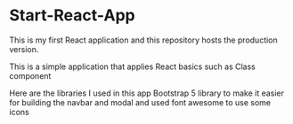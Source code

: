 # Start-React-App

This is my first React application and this repository hosts the production version.

This is a simple application that applies React basics such as Class component  

Here are the libraries I used in this app Bootstrap 5 library to make it easier for building the navbar and modal and used font awesome to use some icons 
